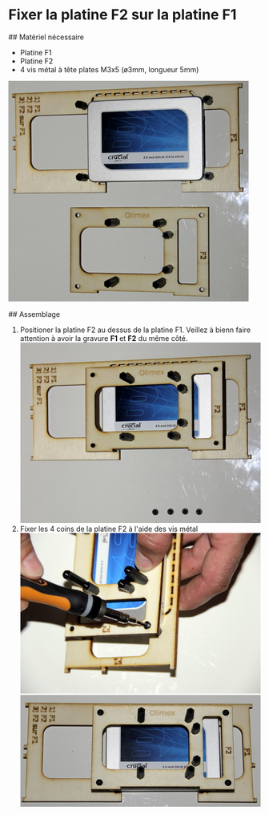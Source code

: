 # Fixer la platine F2 sur la platine F1

## Matériel nécessaire 
* Platine F1
* Platine F2
* 4 vis métal à tête plates M3x5 (ø3mm, longueur 5mm)  

![](../assets/_MG_5228.JPG)

## Assemblage
1. Positioner la platine F2 au dessus de la platine F1. Veillez à bienn faire attention à avoir la gravure **F1** et **F2** du même côté.  
![](../assets/_MG_5229.JPG)   
2. Fixer les 4 coins de la platine F2 à l'aide des vis métal   
![](../assets/_MG_5230.JPG)    
![](../assets/_MG_5233.JPG)  
